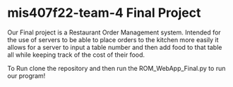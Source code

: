 # mis407f22-team-4 Final Project
Our Final project is a Restaurant Order Management system. Intended for the use of servers to be able to place orders
to the kitchen more easily it allows for a server to input a table number and then add food to that table all while keeping
track of the cost of their food.

To Run clone the repository and then run the ROM_WebApp_Final.py to run our program!
